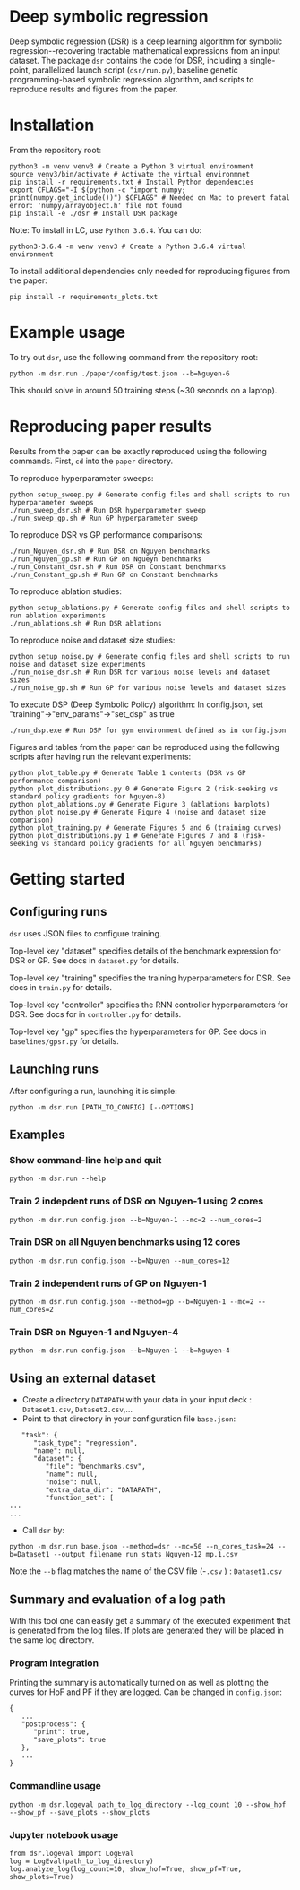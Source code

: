 # Deep symbolic regression

Deep symbolic regression (DSR) is a deep learning algorithm for symbolic regression--recovering tractable mathematical expressions from an input dataset. The package `dsr` contains the code for DSR, including a single-point, parallelized launch script (`dsr/run.py`), baseline genetic programming-based symbolic regression algorithm, and scripts to reproduce results and figures from the paper.

# Installation

From the repository root:

```
python3 -m venv venv3 # Create a Python 3 virtual environment
source venv3/bin/activate # Activate the virtual environmnet
pip install -r requirements.txt # Install Python dependencies
export CFLAGS="-I $(python -c "import numpy; print(numpy.get_include())") $CFLAGS" # Needed on Mac to prevent fatal error: 'numpy/arrayobject.h' file not found
pip install -e ./dsr # Install DSR package
```
Note: To install in LC, use `Python 3.6.4`. You can do:
```
python3-3.6.4 -m venv venv3 # Create a Python 3.6.4 virtual environment
```

To install additional dependencies only needed for reproducing figures from the paper:

```
pip install -r requirements_plots.txt
```

# Example usage

To try out `dsr`, use the following command from the repository root:

```
python -m dsr.run ./paper/config/test.json --b=Nguyen-6
```

This should solve in around 50 training steps (~30 seconds on a laptop).

# Reproducing paper results

Results from the paper can be exactly reproduced using the following commands. First, `cd` into the `paper` directory.

To reproduce hyperparameter sweeps:

```
python setup_sweep.py # Generate config files and shell scripts to run hyperparameter sweeps
./run_sweep_dsr.sh # Run DSR hyperparameter sweep
./run_sweep_gp.sh # Run GP hyperparameter sweep
```

To reproduce DSR vs GP performance comparisons:

```
./run_Nguyen_dsr.sh # Run DSR on Nguyen benchmarks
./run_Nguyen_gp.sh # Run GP on Ngueyn benchmarks
./run_Constant_dsr.sh # Run DSR on Constant benchmarks
./run_Constant_gp.sh # Run GP on Constant benchmarks
```

To reproduce ablation studies:

```
python setup_ablations.py # Generate config files and shell scripts to run ablation experiments
./run_ablations.sh # Run DSR ablations
```

To reproduce noise and dataset size studies:

```
python setup_noise.py # Generate config files and shell scripts to run noise and dataset size experiments
./run_noise_dsr.sh # Run DSR for various noise levels and dataset sizes
./run_noise_gp.sh # Run GP for various noise levels and dataset sizes
```

To execute DSP (Deep Symbolic Policy) algorithm:
In config.json, set "training"->"env_params"->"set_dsp" as true

```
./run_dsp.exe # Run DSP for gym environment defined as in config.json
```

Figures and tables from the paper can be reproduced using the following scripts after having run the relevant experiments:

```
python plot_table.py # Generate Table 1 contents (DSR vs GP performance comparison)
python plot_distributions.py 0 # Generate Figure 2 (risk-seeking vs standard policy gradients for Nguyen-8)
python plot_ablations.py # Generate Figure 3 (ablations barplots)
python plot_noise.py # Generate Figure 4 (noise and dataset size comparison)
python plot_training.py # Generate Figures 5 and 6 (training curves)
python plot_distributions.py 1 # Generate Figures 7 and 8 (risk-seeking vs standard policy gradients for all Nguyen benchmarks)
```

# Getting started

## Configuring runs

`dsr` uses JSON files to configure training.

Top-level key "dataset" specifies details of the benchmark expression for DSR or GP. See docs in `dataset.py` for details.

Top-level key "training" specifies the training hyperparameters for DSR. See docs in `train.py` for details.

Top-level key "controller" specifies the RNN controller hyperparameters for DSR. See docs for in `controller.py` for details.

Top-level key "gp" specifies the hyperparameters for GP. See docs in `baselines/gpsr.py` for details.

## Launching runs

After configuring a run, launching it is simple:

```
python -m dsr.run [PATH_TO_CONFIG] [--OPTIONS]
```

## Examples

### Show command-line help and quit

```
python -m dsr.run --help
```

### Train 2 indepdent runs of DSR on Nguyen-1 using 2 cores

```
python -m dsr.run config.json --b=Nguyen-1 --mc=2 --num_cores=2
```

### Train DSR on all Nguyen benchmarks using 12 cores

```
python -m dsr.run config.json --b=Nguyen --num_cores=12
```

### Train 2 independent runs of GP on Nguyen-1

```
python -m dsr.run config.json --method=gp --b=Nguyen-1 --mc=2 --num_cores=2
```

### Train DSR on Nguyen-1 and Nguyen-4

```
python -m dsr.run config.json --b=Nguyen-1 --b=Nguyen-4
```

## Using an external dataset

- Create a directory `DATAPATH` with your data in your input deck :  `Dataset1.csv`, `Dataset2.csv`,...
- Point to that directory in your configuration file  `base.json`:
```
   "task": {
      "task_type": "regression",
      "name": null,
      "dataset": {
         "file": "benchmarks.csv",
         "name": null,
         "noise": null,
         "extra_data_dir": "DATAPATH",
         "function_set": [ 
...
...
```
- Call `dsr` by:
```
python -m dsr.run base.json --method=dsr --mc=50 --n_cores_task=24 --b=Dataset1 --output_filename run_stats_Nguyen-12_mp.1.csv
```
Note the `--b` flag matches the name of the CSV file (-`.csv` ) : `Dataset1.csv` 


## Summary and evaluation of a log path

With this tool one can easily get a summary of the executed experiment that is generated from the log files.
If plots are generated they will be placed in the same log directory.
### Program integration
Printing the summary is automatically turned on as well as plotting the curves for HoF and PF if they are logged.
Can be changed in `config.json`:
```
{
   ...
   "postprocess": {
      "print": true,
      "save_plots": true
   },
   ...
}
```
### Commandline usage

```
python -m dsr.logeval path_to_log_directory --log_count 10 --show_hof --show_pf --save_plots --show_plots
```
### Jupyter notebook usage
```
from dsr.logeval import LogEval
log = LogEval(path_to_log_directory)
log.analyze_log(log_count=10, show_hof=True, show_pf=True, show_plots=True)
```